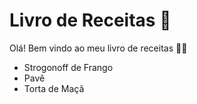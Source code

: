 # Livro de Receitas :dancer: 

Olá! Bem vindo ao meu livro de receitas :man_cook: 

- Strogonoff de Frango
- Pavê
- Torta de Maçã

